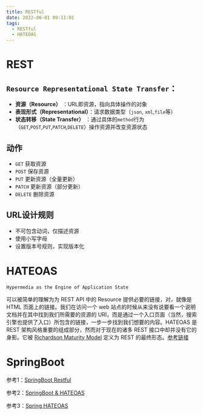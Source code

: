 ```yaml
---
title: RESTful
date: 2022-06-01 09:11:01
tags:
  - RESTful
  - HATEOAS
---
```


# REST

## `Resource Representational State Transfer`：

- **资源（Resource）** ：URL即资源，指向具体操作的对象
- **表现形式（Representational）**：请求数据类型（`json`, `xml`,`file`等）
- **状态转移（State Transfer）** ：通过具体的`method`行为（`GET`,`POST`,`PUT`,`PATCH`,`DELETE`）操作资源并改变资源状态

<!--more-->

## 动作

- `GET` 获取资源
- `POST` 保存资源
- `PUT` 更新资源（全量更新）
- `PATCH` 更新资源（部分更新）
- `DELETE` 删除资源

## URL设计规则

- 不可包含动词，仅描述资源
- 使用小写字母
- 设置版本号规则，实现版本化

## 

# HATEOAS

`Hypermedia as the Engine of Application State`

可以被简单的理解为为 REST API 中的 Resource 提供必要的链接，对，就像是 HTML 页面上的链接。我们在访问一个 web 站点的时候从来没有说要看一个说明文档并在其中找到我们所需要的资源的 URI，而是通过一个入口页面（当然，搜索引擎也提供了入口）所包含的链接，一步一步找到我们想要的内容。HATEOAS 是 REST 架构风格重要的组成部分，然而对于现在的诸多 REST 接口中却并没有它的身影。它被 [Richardson Maturity Model](https://martinfowler.com/articles/richardsonMaturityModel.html) 定义为 REST 的最终形态。[参考链接](https://blog.aisensiy.me/2017/06/04/spring-boot-and-hateoas/)



# SpringBoot

参考1：[SpringBoot Restful](https://spring.io/guides/tutorials/rest/)

参考2：[SpringBoot & HATEOAS](https://blog.aisensiy.me/2017/06/04/spring-boot-and-hateoas/)

参考3：[Spring HATEOAS](https://docs.spring.io/spring-hateoas/docs/1.5.0/reference/html/)

